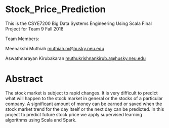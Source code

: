 # Stock_Price_Prediction

This is the CSYE7200 Big Data Systems Engineering Using Scala Final Project for Team 9 Fall 2018

Team Members:

Meenakshi Muthiah muthiah.m@husky.neu.edu

Aswathnarayan Kirubakaran muthukrishnankirub.a@husky.neu.edu

# Abstract

The stock market is subject to rapid changes. It is very difficult to predict what will happen to the stock market in general or the stocks of a particular company. A significant amount of money can be earned or saved when the stock market trend for the day itself or the next day can be predicted. In this project to predict future stock price we apply supervised learning algorithms using Scala and Spark. 
